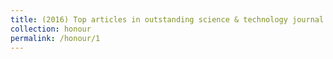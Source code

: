 ```yaml
---
title: (2016) Top articles in outstanding science & technology journal of China in Institute of Science and Technology Information 2015.10 French UTBM Doctoral Students Association ‘Best Paper’
collection: honour
permalink: /honour/1
---
```

